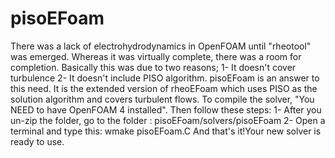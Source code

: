 # pisoEFoam
There was a lack of electrohydrodynamics in OpenFOAM until "rheotool" was emerged. Whereas it was virtually complete, there was a room for completion. Basically this was due to two reasons;
1- It doesn't cover turbulence
2- It doesn't include PISO algorithm.
pisoEFoam is an answer to this need. It is the extended version of rheoEFoam which uses PISO as the solution algorithm and covers turbulent flows. To compile the solver, "You NEED to have OpenFOAM 4 installed". Then follow these steps:
1- After you un-zip the folder, go to the folder : pisoEFoam/solvers/pisoEFoam
2- Open a terminal and type this: wmake pisoEFoam.C
And that's it!Your new solver is ready to use.
